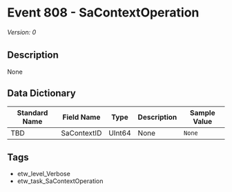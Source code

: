 # Event 808 - SaContextOperation
###### Version: 0

## Description
None

## Data Dictionary
|Standard Name|Field Name|Type|Description|Sample Value|
|---|---|---|---|---|
|TBD|SaContextID|UInt64|None|`None`|

## Tags
* etw_level_Verbose
* etw_task_SaContextOperation